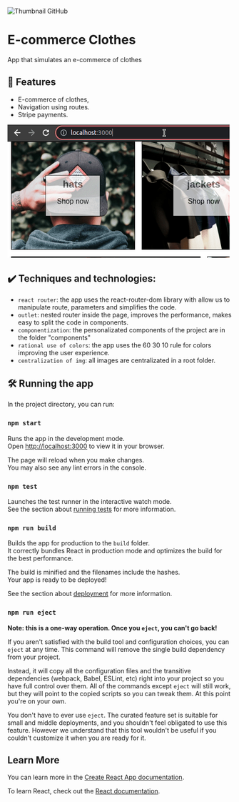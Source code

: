 ![Thumbnail GitHub](thumb.png)

# E-commerce Clothes

App that simulates an e-commerce of clothes

## 🔨 Features

- E-commerce of clothes,
- Navigation using routes.
- Stripe payments.


![](ecommerce_clothes.gif)

## ✔️ Techniques and technologies:

- `react router`: the app uses the react-router-dom library with allow us to manipulate route, parameters and simplifies the code.
- `outlet`: nested router inside the page, improves the performance, makes easy to split the code in components.
- `componentization`: the personalizated components of the project are in the folder "components"
- `rational use of colors`: the app uses the 60 30 10 rule for colors improving the user experience.
- `centralization of img`: all images are centralizated in a root folder.


## 🛠️ Running the app

In the project directory, you can run:

### `npm start`

Runs the app in the development mode.\
Open [http://localhost:3000](http://localhost:3000) to view it in your browser.

The page will reload when you make changes.\
You may also see any lint errors in the console.

### `npm test`

Launches the test runner in the interactive watch mode.\
See the section about [running tests](https://facebook.github.io/create-react-app/docs/running-tests) for more information.

### `npm run build`

Builds the app for production to the `build` folder.\
It correctly bundles React in production mode and optimizes the build for the best performance.

The build is minified and the filenames include the hashes.\
Your app is ready to be deployed!

See the section about [deployment](https://facebook.github.io/create-react-app/docs/deployment) for more information.

### `npm run eject`

**Note: this is a one-way operation. Once you `eject`, you can't go back!**

If you aren't satisfied with the build tool and configuration choices, you can `eject` at any time. This command will remove the single build dependency from your project.

Instead, it will copy all the configuration files and the transitive dependencies (webpack, Babel, ESLint, etc) right into your project so you have full control over them. All of the commands except `eject` will still work, but they will point to the copied scripts so you can tweak them. At this point you're on your own.

You don't have to ever use `eject`. The curated feature set is suitable for small and middle deployments, and you shouldn't feel obligated to use this feature. However we understand that this tool wouldn't be useful if you couldn't customize it when you are ready for it.

## Learn More

You can learn more in the [Create React App documentation](https://facebook.github.io/create-react-app/docs/getting-started).

To learn React, check out the [React documentation](https://reactjs.org/).

